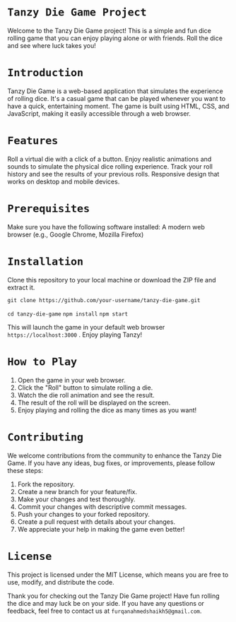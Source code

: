 # `Tanzy Die Game Project`
Welcome to the Tanzy Die Game project! This is a simple and fun dice rolling game that you can enjoy playing alone or with friends. Roll the dice and see where luck takes you!

# `Introduction`
Tanzy Die Game is a web-based application that simulates the experience of rolling dice. It's a casual game that can be played whenever you want to have a quick, entertaining moment. The game is built using HTML, CSS, and JavaScript, making it easily accessible through a web browser.

# `Features`
Roll a virtual die with a click of a button.
Enjoy realistic animations and sounds to simulate the physical dice rolling experience.
Track your roll history and see the results of your previous rolls.
Responsive design that works on desktop and mobile devices.

# `Prerequisites`
Make sure you have the following software installed:
A modern web browser (e.g., Google Chrome, Mozilla Firefox)

# `Installation`
Clone this repository to your local machine or download the ZIP file and extract it.

`git clone https://github.com/your-username/tanzy-die-game.git`

`cd tanzy-die-game`
`npm install`
`npm start`

This will launch the game in your default web browser `https://localhost:3000` . Enjoy playing Tanzy!


# `How to Play`
1. Open the game in your web browser.
2. Click the "Roll" button to simulate rolling a die.
3. Watch the die roll animation and see the result.
4. The result of the roll will be displayed on the screen.
5. Enjoy playing and rolling the dice as many times as you want!

# `Contributing`
We welcome contributions from the community to enhance the Tanzy Die Game. If you have any ideas, bug fixes, or improvements, please follow these steps:

1. Fork the repository.
2. Create a new branch for your feature/fix.
3. Make your changes and test thoroughly.
4. Commit your changes with descriptive commit messages.
5. Push your changes to your forked repository.
6. Create a pull request with details about your changes.
7. We appreciate your help in making the game even better!

# `License`
This project is licensed under the MIT License, which means you are free to use, modify, and distribute the code.

Thank you for checking out the Tanzy Die Game project! Have fun rolling the dice and may luck be on your side. If you have any questions or feedback, feel free to contact us at `furqanahmedshaikh5@gmail.com`.
